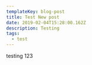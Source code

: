 ```yaml
---
templateKey: blog-post
title: Test New post
date: 2019-02-04T15:28:00.162Z
description: Testing
tags:
  - test
---
```

testing 123

